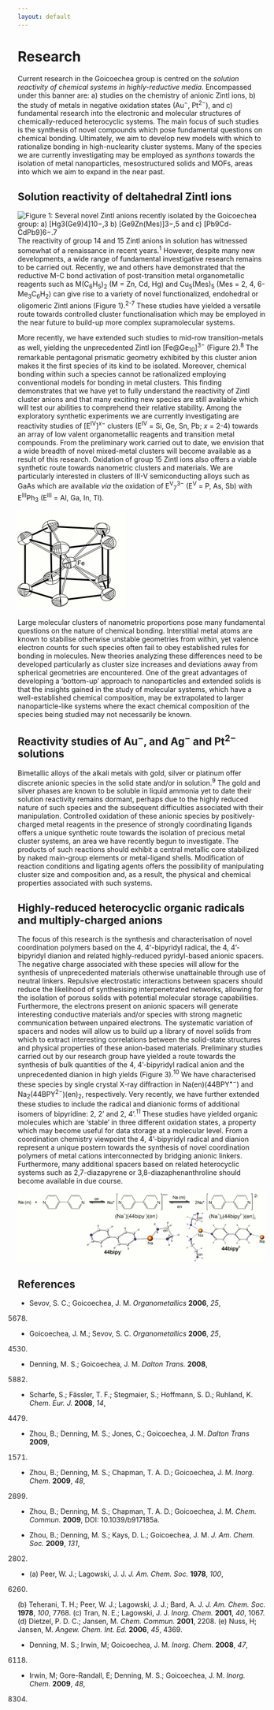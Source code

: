 ```yaml
---
layout: default
---
```


<div class="unit whole captionme">

Research
========

Current research in the Goicoechea group is centred on the _solution reactivity of chemical systems in highly-reductive media_. Encompassed under this banner are: a) studies on the chemistry of anionic Zintl ions, b) the study of metals in negative oxidation states (Au<sup>−</sup>, Pt<sup>2−</sup>), and c) fundamental research into the electronic and molecular structures of chemically-reduced heterocyclic systems. The main focus of such studies is the synthesis of novel compounds which pose fundamental questions on chemical bonding. Ultimately, we aim to develop new models with which to rationalize bonding in high-nuclearity cluster systems. Many of the species we are currently investigating may be employed as _synthons_ towards the isolation of metal nanoparticles, mesostructured solids and MOFs, areas into which we aim to expand in the near past.


Solution reactivity of deltahedral Zintl ions
----------

![<strong>Figure 1:</strong> Several novel Zintl anions recently isolated by the Goicoechea group: a) [Hg<sub>3</sub>(Ge<sub>9</sub>)<sub>4</sub>]<sup>10−</sup>,<sup>3</sup> 
b) [Ge<sub>9</sub>Zn(Mes)]<sup>3−</sup>,<sup>5</sup> and c) [Pb<sub>9</sub>Cd-CdPb<sub>9</sub>]<sup>6−</sup>.<sup>7</sup>](/images/research1.jpg)
The reactivity of group 14 and 15 Zintl anions in solution has witnessed somewhat of a renaissance in recent years.<sup>1</sup> However, despite many new developments, a wide range of fundamental investigative research remains to be carried out. Recently, we and others have demonstrated that the reductive M-C bond activation of post-transition metal organometallic reagents such as M(C<sub>6</sub>H<sub>5</sub>)<sub>2</sub> (M = Zn, Cd, Hg) and Cu<sub>5</sub>(Mes)<sub>5</sub> (Mes = 2, 4, 6-Me<sub>3</sub>C<sub>6</sub>H<sub>2</sub>) can give rise to a variety of novel functionalized, endohedral or oligomeric Zintl anions (Figure 1).<sup>2-7</sup> These studies have yielded a versatile route towards controlled cluster functionalisation which may be employed in the near future to build-up more complex supramolecular systems. 

More recently, we have extended such studies to mid-row transition-metals as well, yielding the unprecedented Zintl ion [Fe@Ge<sub>10</sub>]<sup>3−</sup> (Figure 2).<sup>8</sup> The remarkable pentagonal prismatic geometry exhibited by this cluster anion makes it the first species of its kind to be isolated. Moreover, chemical bonding within such a species cannot be rationalized employing conventional models for bonding in metal clusters. This finding demonstrates that we have yet to fully understand the reactivity of Zintl cluster anions and that many exciting new species are still available which will test our abilities to comprehend their relative stability.
Among the exploratory synthetic experiments we are currently investigating are reactivity studies of [E<sup>IV</sup>]<sup>_x_−</sup> clusters (E<sup>IV</sup> = Si, Ge, Sn, Pb; _x_ = 2-4) towards an array of low valent organometallic reagents and transition metal compounds. From the preliminary work carried out to date, we envision that a wide breadth of novel mixed-metal clusters will become available as a result of this research. Oxidation of group 15 Zintl ions also offers a viable synthetic route towards nanometric clusters and materials. We are particularly interested in clusters of III-V semiconducting alloys such as GaAs which are available _via_ the oxidation of E<sup>V</sup><sub>7</sub><sup>3−</sup> (E<sup>V</sup> = P, As, Sb) with E<sup>III</sup>Ph<sub>3</sub> (E<sup>III</sup> = Al, Ga, In, Tl). 

![<strong>Figure 2</strong>: [Fe@Ge<sub>10</sub>]<sup>3-</sup>.<sup>8</sup>](/images/research2.jpg)

Large molecular clusters of nanometric proportions pose many fundamental questions on the nature of chemical bonding. Interstitial metal atoms are known to stabilise otherwise unstable geometries from within, yet valence electron counts for such species often fail to obey established rules for bonding in molecules. New theories analyzing these differences need to be developed particularly as cluster size increases and deviations away from spherical geometries are encountered. One of the great advantages of developing a ‘bottom-up’ approach to nanoparticles and extended solids is that the insights gained in the study of molecular systems, which have a well-established chemical composition, may be extrapolated to larger nanoparticle-like systems where the exact chemical composition of the species being studied may not necessarily be known.


Reactivity studies of Au<sup>−</sup>, and Ag<sup>−</sup> and Pt<sup>2−</sup> solutions
------------

Bimetallic alloys of the alkali metals with gold, silver or platinum offer discrete anionic species in the solid state and/or in solution.<sup>9</sup> The gold and silver phases are known to be soluble in liquid ammonia yet to date their solution reactivity remains dormant, perhaps due to the highly reduced nature of such species and the subsequent difficulties associated with their manipulation. Controlled oxidation of these anionic species by positively-charged metal reagents in the presence of strongly coordinating ligands offers a unique synthetic route towards the isolation of precious metal cluster systems, an area we have recently begun to investigate. The products of such reactions should exhibit a central metallic core stabilized by naked main-group elements or metal-ligand shells. Modification of reaction conditions and ligating agents offers the possibility of manipulating cluster size and composition and, as a result, the physical and chemical properties associated with such systems.

Highly-reduced heterocyclic organic radicals and multiply-charged anions
----------------

The focus of this research is the synthesis and characterisation of novel coordination polymers based on the 4, 4'-bipyridyl radical, the 4, 4’-bipyridyl dianion and related highly-reduced pyridyl-based anionic spacers. The negative charge associated with these species will allow for the synthesis of unprecedented materials otherwise unattainable through use of neutral linkers. Repulsive electrostatic interactions between spacers should reduce the likelihood of synthesising interpenetrated networks, allowing for the isolation of porous solids with potential molecular storage capabilities. Furthermore, the electrons present on anionic spacers will generate interesting conductive materials and/or species with strong magnetic communication between unpaired electrons. The systematic variation of spacers and nodes will allow us to build up a library of novel solids from which to extract interesting correlations between the solid-state structures and physical properties of these anion-based materials. 
Preliminary studies carried out by our research group have yielded a route towards the synthesis of bulk quantities of the 4, 4’-bipyridyl radical anion and the unprecedented dianion in high yields (Figure 3).<sup>10</sup> We have characterised these species by single crystal X-ray diffraction in Na(en)(44BPY<sup>&bull;−</sup>) and Na<sub>2</sub>(44BPY<sup>2−</sup>)(en)<sub>2</sub>, respectively. Very recently, we have further extended these studies to include the radical and dianionic forms of additional isomers of bipyridine: 2, 2’ and 2, 4’.<sup>11</sup> These studies have yielded organic molecules which are ‘stable’ in three different oxidation states, a property which may become useful for data storage at a molecular level. From a coordination chemistry viewpoint the 4, 4’-bipyridyl radical and dianion represent a unique postern towards the synthesis of novel coordination polymers of metal cations interconnected by bridging anionic linkers. Furthermore, many additional spacers based on related heterocyclic systems such as 2,7-diazapyrene or 3,8-diazaphenanthroline should become available in due course.

![<strong>Figure 3</strong>. Schematic representation demonstrating the synthesis of the 4, 4'-bipyridyl radical and dianion.](/images/research3.jpg)


References
----------

* Sevov, S. C.; Goicoechea, J. M.
_Organometallics_
__2006__,
_25_,
5678.


* Goicoechea, J. M.; Sevov, S. C.
_Organometallics_
__2006__,
_25_,
4530.


* Denning, M. S.; Goicoechea, J. M.
_Dalton Trans._
__2008__,
5882.


* Scharfe, S.; F&auml;ssler, T. F.; Stegmaier, S.; Hoffmann, S. D.; Ruhland, K.
_Chem. Eur. J._
__2008__,
_14_,
4479.


* Zhou, B.; Denning, M. S.; Jones, C.; Goicoechea, J. M.
_Dalton Trans_
__2009__,
1571.


* Zhou, B.; Denning, M. S.; Chapman, T. A. D.; Goicoechea, J. M.
_Inorg. Chem._
__2009__,
_48_,
2899.


* Zhou, B.; Denning, M. S.; Chapman, T. A. D.; Goicoechea, J. M.
_Chem. Commun._
__2009__,
DOI: 10.1039/b917185a.


* Zhou, B.; Denning, M. S.; Kays, D. L.; Goicoechea, J. M.
_J. Am. Chem. Soc._
__2009__,
_131_,
2802.


* (a) Peer, W. J.; Lagowski, J. J.
_J. Am. Chem. Soc._
__1978__,
_100_,
6260.
(b) Teherani, T. H.; Peer, W. J.; Lagowski, J. J.; Bard, A. J.
_J. Am. Chem. Soc._
__1978__,
_100_,
7768.
(c) Tran, N. E.; Lagowski, J. J.
_Inorg. Chem._
__2001__,
_40_,
1067.
(d) Dietzel, P. D. C.; Jansen, M.
_Chem. Commun._
__2001__,
2208.
(e) Nuss, H; Jansen, M.
_Angew. Chem. Int. Ed._
__2006__,
_45_,
4369. 


* Denning, M. S.; Irwin, M; Goicoechea, J. M.
_Inorg. Chem._
__2008__,
_47_,
6118.


* Irwin, M; Gore-Randall, E; Denning, M. S.; Goicoechea, J. M.
_Inorg. Chem._
__2009__,
_48_,
8304.
   
   
</div>